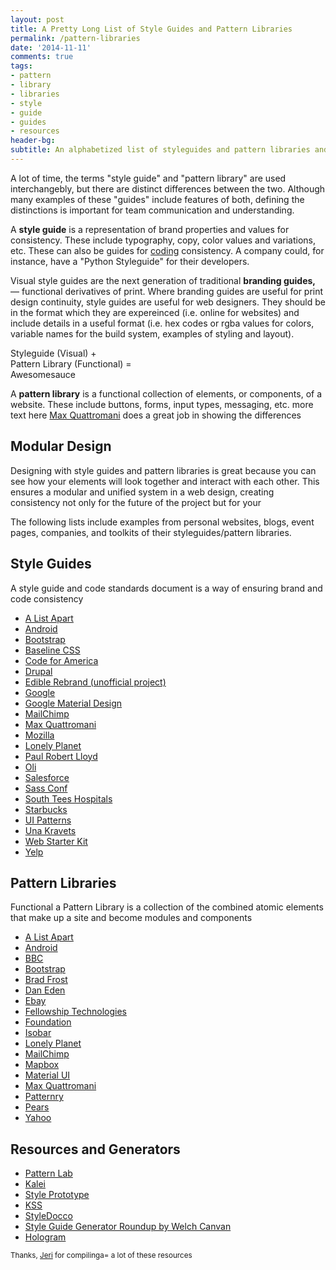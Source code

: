 ```yaml
---
layout: post
title: A Pretty Long List of Style Guides and Pattern Libraries
permalink: /pattern-libraries
date: '2014-11-11'
comments: true
tags:
- pattern 
- library
- libraries
- style
- guide
- guides
- resources
header-bg:
subtitle: An alphabetized list of styleguides and pattern libraries and a look into the differences between those two terms.
---
```


A lot of time, the terms "style guide" and "pattern library" are used interchangebly, but there are distinct differences between the two. Although many examples of these "guides" include features of both, defining the distinctions is important for team communication and understanding.

A **style guide** is a representation of brand properties and values for consistency. These include typography, copy, color values and variations, etc. These can also be guides for [coding](https://github.com/alphagov/styleguides) consistency. A company could, for instance, have a "Python Styleguide" for their developers. 

Visual style guides are the next generation of traditional **branding guides,** &mdash; functional derivatives of print. Where branding guides are useful for print design continuity, style guides are useful for web designers. They should be in the format which they are expereinced (i.e. online for websites) and include details in a useful format (i.e. hex codes or rgba values for colors, variable names for the build system, examples of styling and layout). 

<a class="quote twitter-share right">Styleguide (Visual) +<br> Pattern Library (Functional) =<br>Awesomesauce</a>

A **pattern library** is a functional collection of elements, or components, of a website. These include buttons, forms, input types, messaging, etc. more text here
[Max Quattromani](http://maxquattromani.com/) does a great job in showing the differences


## Modular Design

Designing with style guides and pattern libraries is great because you can see how your elements will look together and interact with each other. This ensures a modular and unified system in a web design, creating consistency not only for the future of the project but for your 


The following lists include examples from personal websites, blogs, event pages, companies, and toolkits of their styleguides/pattern libraries.

## Style Guides
A style guide and code standards document is a way of ensuring brand and code consistency

- [A List Apart](http://alistapart.com/about/style-guide)
- [Android](https://developer.android.com/design/style/index.html)
- [Bootstrap](http://stylebootstrap.info/)
- [Baseline CSS](http://baselinecss.com)
- [Code for America](http://style.codeforamerica.org/)
- [Drupal](http://styleguide.allgoo.de/)
- [Edible Rebrand (unofficial project)](http://unakravets.com/edible-styleguide/)
- [Google](http://google-styleguide.googlecode.com/svn/trunk/htmlcssguide.xml)
- [Google Material Design](http://www.google.com/design/spec/material-design/introduction.html)
- [MailChimp](http://mailchimp.com/resources/email-design-guide/)
- [Max Quattromani](http://maxquattromani.com/styleguide)
- [Mozilla](https://www.mozilla.org/en-US/styleguide/)
- [Lonely Planet](http://rizzo.lonelyplanet.com/styleguide/design-elements/colours)
- [Paul Robert Lloyd](http://paulrobertlloyd.com/about/styleguide/)
- [Oli](http://oli.jp/2011/style-guide/)
- [Salesforce](http://sfdc-styleguide.herokuapp.com/)
- [Sass Conf](http://sassconf.com/styleguide/public/)
- [South Tees Hospitals](http://southtees.nhs.uk/style-guide/)
- [Starbucks](http://www.starbucks.com/static/reference/styleguide/)
- [UI Patterns](http://ui-patterns.com/patterns)
- [Una Kravets](http://unakravets.com/styleguide/)
- [Web Starter Kit](https://developers.google.com/web/fundamentals/resources/styleguide/index?hl=en)
- [Yelp](http://www.yelp.com/styleguide)


## Pattern Libraries

Functional
a Pattern Library is a collection of the combined atomic elements that make up a site and become modules and components

- [A List Apart](http://patterns.alistapart.com/)
- [Android](https://developer.android.com/design/patterns/index.html)
- [BBC](http://www.bbc.co.uk/gel)
- [Bootstrap](http://getbootstrap.com/components/)
- [Brad Frost](http://bradfrost.github.io/this-is-responsive/patterns.html)
- [Dan Eden](http://daneden.me/styleguide/)
- [Ebay](http://uipatterns.ebay.com/pe)
- [Fellowship Technologies](http://developer.fellowshipone.com/patterns/)
- [Foundation](http://foundation.zurb.com/docs/components/block_grid.html)
- [Isobar](http://isobar-idev.github.io/code-standards/#_web_typography)
- [Lonely Planet](http://rizzo.lonelyplanet.com/styleguide/ui-components/cards)
- [MailChimp](http://ux.mailchimp.com/patterns)
- [Mapbox](https://www.mapbox.com/base/)
- [Material UI](http://material-ui.com/#/components/buttons)
- [Max Quattromani](http://maxquattromani.com/styleguide)
- [Patternry](http://patternry.com/p=progress-bar/)
- [Pears](http://pea.rs/)
- [Yahoo](http://developer.yahoo.com/ypatterns/)


## Resources and Generators

- [Pattern Lab](http://patternlab.io/)
- [Kalei](http://kaleistyleguide.com/)
- [Style Prototype](https://github.com/north/generator-style-prototype)
- [KSS](http://warpspire.com/kss/)
- [StyleDocco](http://jacobrask.github.io/styledocco/)
- [Style Guide Generator Roundup by Welch Canvan](http://welchcanavan.com/styleguide-roundup/)
- [Hologram](http://trulia.github.io/hologram/)

<small>Thanks, <a href="https://twitter.com/imnotsquinting">Jeri</a> for compilinga= a lot of these resources</small>